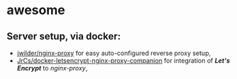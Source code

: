 awesome
=======

Server setup, via docker:
-------------------------

- [jwilder/nginx-proxy](https://github.com/jwilder/nginx-proxy) for easy auto-configured reverse proxy setup,
- [JrCs/docker-letsencrypt-nginx-proxy-companion](https://github.com/JrCs/docker-letsencrypt-nginx-proxy-companion) for integration of ***Let's Encrypt*** to *nginx-proxy*,
